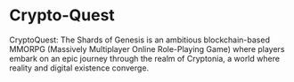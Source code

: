 # Crypto-Quest
CryptoQuest: The Shards of Genesis is an ambitious blockchain-based MMORPG (Massively Multiplayer Online Role-Playing Game) where players embark on an epic journey through the realm of Cryptonia, a world where reality and digital existence converge.
